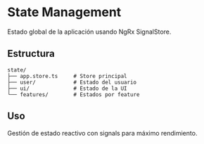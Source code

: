 # State Management

Estado global de la aplicación usando NgRx SignalStore.

## Estructura

```
state/
├── app.store.ts     # Store principal
├── user/            # Estado del usuario
├── ui/              # Estado de la UI
└── features/        # Estados por feature
```

## Uso

Gestión de estado reactivo con signals para máximo rendimiento.
